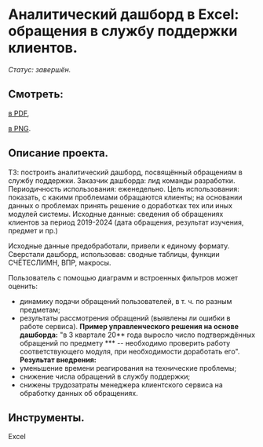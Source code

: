 # Аналитический дашборд в Excel: обращения в службу поддержки клиентов.

*Статус: завершён.*

## Смотреть:
[в PDF](),

[в PNG]().

## Описание проекта.
ТЗ: построить аналитический дашборд, посвящённый обращениям в службу поддержки.
Заказчик дашборда: лид команды разработки.
Периодичность использования: еженедельно.
Цель использования: показать, с какими проблемами обращаются клиенты; на основании данных о проблемах принять решение о доработках тех или иных модулей системы.
Исходные данные: сведения об обращениях клиентов за период 2019-2024 (дата обращения, результат изучения, предмет и пр.)

Исходные данные предобработали, привели к единому формату.
Сверстали дашборд, использовав: сводные таблицы, функции СЧЁТЕСЛИМН, ВПР, макросы.

Пользователь с помощью диаграмм и встроенных фильтров может оценить:
- динамику подачи обращений пользователей, в т. ч. по разным предметам;
- результаты рассмотрения обращений (выявлены ли ошибки в работе сервиса).
**Пример управленческого решения на основе дашборда:**
"в 3 квартале 20** года выросло число подтверждённых обращений по предмету *** -- необходимо проверить работу соответствующего модуля, при необходимости доработать его".
**Результат внедрения:**
- уменьшение времени реагирования на технические проблемы;
- снижение числа обращений в службу поддержки;
- снижены трудозатраты менеджера клиентского сервиса на обработку данных об обращениях.

## Инструменты.
Excel
